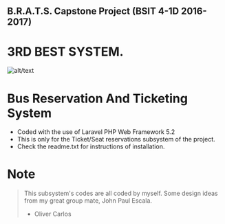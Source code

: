 ## B.R.A.T.S. Capstone Project (BSIT 4-1D 2016-2017)

# 3RD BEST SYSTEM.

![alt/text](public/favicon.ico)

# Bus Reservation And Ticketing System

- Coded with the use of Laravel PHP Web Framework 5.2
- This is only for the Ticket/Seat reservations subsystem of the project.
- Check the readme.txt for instructions of installation.


# Note

> This subsystem's codes are all coded by myself. Some design ideas from my great group mate, John Paul Escala.
> - Oliver Carlos
